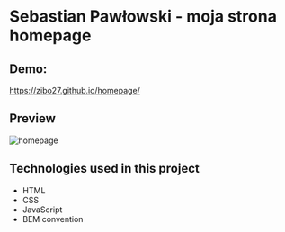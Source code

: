 # Sebastian Pawłowski - moja strona homepage

## Demo:

https://zibo27.github.io/homepage/

## Preview

![homepage]()
## Technologies used in this project
- HTML
- CSS
- JavaScript
- BEM convention